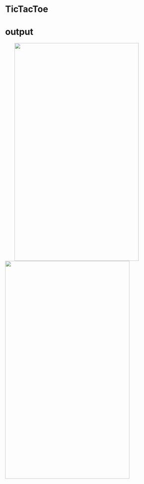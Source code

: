 # TicTacToe
# output
<img src="https://user-images.githubusercontent.com/91188870/152640036-797b947f-1536-4742-a24e-a1779fe20a67.jpeg" width="400" height="700" hspace="30"><img src="https://user-images.githubusercontent.com/91188870/152640042-e3f8699a-b553-492f-b15b-7146f17d7770.jpeg" width="400" height="700">
